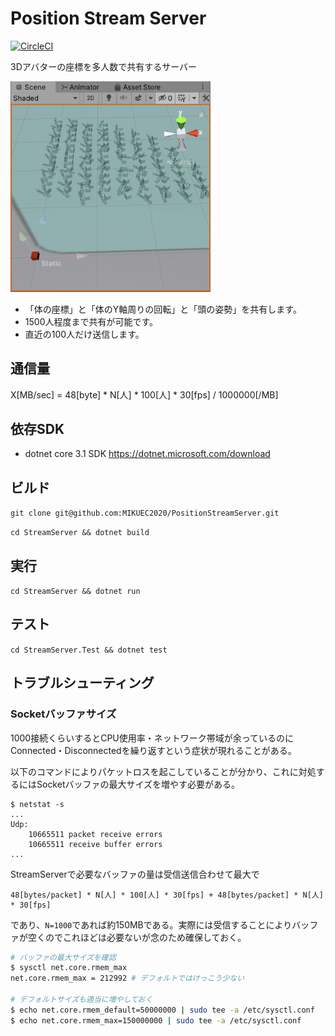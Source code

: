 # Position Stream Server

[![CircleCI](https://circleci.com/gh/MIKUEC2020/PositionStreamServer/tree/master.svg?style=svg&circle-token=0a7fc5748581995b2d99a947dc8d276e0dea4a4d)](https://circleci.com/gh/MIKUEC2020/PositionStreamServer/tree/master)

3Dアバターの座標を多人数で共有するサーバー

<img src="https://github.com/MIKUEC2020/PositionStreamServer/blob/master/ReadmeResources/UnityDemo.gif" width="320px">

- 「体の座標」と「体のY軸周りの回転」と「頭の姿勢」を共有します。
- 1500人程度まで共有が可能です。
- 直近の100人だけ送信します。

## 通信量

X[MB/sec] = 48[byte] * N[人] * 100[人] * 30[fps] / 1000000[/MB]

## 依存SDK

- dotnet core 3.1 SDK
https://dotnet.microsoft.com/download

## ビルド

`git clone git@github.com:MIKUEC2020/PositionStreamServer.git`

`cd StreamServer && dotnet build`

## 実行

`cd StreamServer && dotnet run`

## テスト

`cd StreamServer.Test && dotnet test`

## トラブルシューティング

### Socketバッファサイズ

1000接続くらいするとCPU使用率・ネットワーク帯域が余っているのにConnected・Disconnectedを繰り返すという症状が現れることがある。

以下のコマンドによりパケットロスを起こしていることが分かり、これに対処するにはSocketバッファの最大サイズを増やす必要がある。

```
$ netstat -s
...
Udp:
    10665511 packet receive errors
    10665511 receive buffer errors
...
```

StreamServerで必要なバッファの量は受信送信合わせて最大で

```
48[bytes/packet] * N[人] * 100[人] * 30[fps] + 48[bytes/packet] * N[人] * 30[fps]
```

であり、`N=1000`であれば約150MBである。実際には受信することによりバッファが空くのでこれほどは必要ないが念のため確保しておく。

```sh
# バッファの最大サイズを確認
$ sysctl net.core.rmem_max
net.core.rmem_max = 212992 # デフォルトではけっこう少ない

# デフォルトサイズも適当に増やしておく
$ echo net.core.rmem_default=50000000 | sudo tee -a /etc/sysctl.conf
$ echo net.core.rmem_max=150000000 | sudo tee -a /etc/sysctl.conf
```